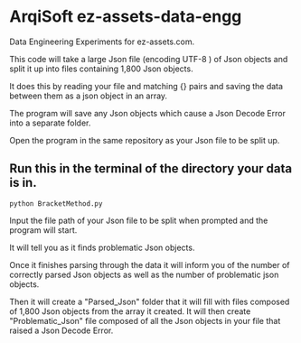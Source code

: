 # ArqiSoft ez-assets-data-engg

Data Engineering Experiments for ez-assets.com.

This code will take a large Json file (encoding UTF-8 ) of Json objects and split it up into files containing 1,800 Json objects. 

It does this by reading your file and matching {} pairs and saving the data between them as a json object in an array.

The program will save any Json objects which cause a Json Decode Error into a separate folder.

Open the program in the same repository as your Json file to be split up.

## Run this in the terminal of the directory your data is in.

```terminal
python BracketMethod.py
```

Input the file path of your Json file to be split when prompted and the program will start. 

It will tell you as it finds problematic Json objects. 

Once it finishes parsing through the data it will inform you of the number of correctly parsed Json objects as well as the number of problematic json objects.

Then it will create a "Parsed_Json" folder that it will fill with files composed of 1,800 Json objects from the array it created. It will then create "Problematic_Json" file composed of all the Json objects in your file that raised a Json Decode Error.
